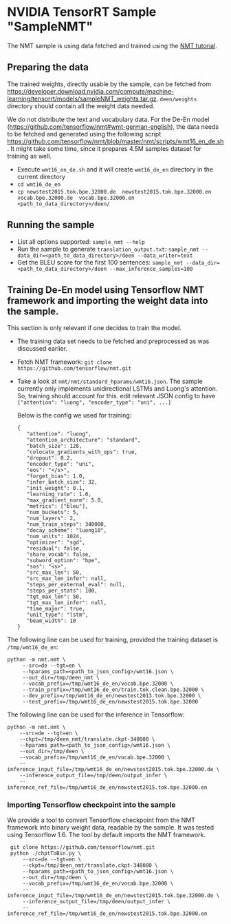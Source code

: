 # NVIDIA TensorRT Sample "SampleNMT"

The NMT sample is using data fetched and trained using the [NMT tutorial]( https://github.com/tensorflow/nmt ).


## Preparing the data

The trained weights, directly usable by the sample, can be fetched from https://developer.download.nvidia.com/compute/machine-learning/tensorrt/models/sampleNMT_weights.tar.gz. 
`deen/weights` directory should contain all the weight data needed.

We do not distribute the text and vocabulary data. For the De-En model (https://github.com/tensorflow/nmt#wmt-german-english), the data needs to be fetched and generated using the following script
https://github.com/tensorflow/nmt/blob/master/nmt/scripts/wmt16_en_de.sh . It might take some time, since it prepares 4.5M samples dataset for training as well.
 * Execute `wmt16_en_de.sh` and it will create `wmt16_de_en` directory in the current directory
 * `cd wmt16_de_en`
 * `cp newstest2015.tok.bpe.32000.de  newstest2015.tok.bpe.32000.en  vocab.bpe.32000.de  vocab.bpe.32000.en <path_to_data_directory>/deen/`


## Running the sample

 * List all options supported: `sample_nmt --help`
 * Run the sample to generate `translation_output.txt`: `sample_nmt --data_dir=<path_to_data_directory>/deen --data_writer=text`
 * Get the BLEU score for the first 100 sentences: `sample_nmt --data_dir=<path_to_data_directory>/deen --max_inference_samples=100`


## Training De-En model using Tensorflow NMT framework and importing the weight data into the sample.

This section is only relevant if one decides to train the model. 

 * The training data set needs to be fetched and preprocessed as was discussed earlier.
 * Fetch NMT framework: `git clone https://github.com/tensorflow/nmt.git`
 * Take a look at `nmt/nmt/standard_hparams/wmt16.json`.
   The sample currently only implements unidirectional LSTMs and Luong's attention. So, training should account for this.
   edit relevant JSON config to have `{"attention": "luong", "encoder_type": "uni", ...}`

   Below is the config we used for training:
   ```
   {
      "attention": "luong",
      "attention_architecture": "standard",
      "batch_size": 128,
      "colocate_gradients_with_ops": true,
      "dropout": 0.2,
      "encoder_type": "uni",
      "eos": "</s>",
      "forget_bias": 1.0,
      "infer_batch_size": 32,
      "init_weight": 0.1,
      "learning_rate": 1.0,
      "max_gradient_norm": 5.0,
      "metrics": ["bleu"],
      "num_buckets": 5,
      "num_layers": 2,
      "num_train_steps": 340000,
      "decay_scheme": "luong10",
      "num_units": 1024,
      "optimizer": "sgd",
      "residual": false,
      "share_vocab": false,
      "subword_option": "bpe",
      "sos": "<s>",
      "src_max_len": 50,
      "src_max_len_infer": null,
      "steps_per_external_eval": null,
      "steps_per_stats": 100,
      "tgt_max_len": 50,
      "tgt_max_len_infer": null,
      "time_major": true,
      "unit_type": "lstm",
      "beam_width": 10
   }
   ```

The following line can be used for training, provided the training dataset is `/tmp/wmt16_de_en`:

    python -m nmt.nmt \
         --src=de --tgt=en \
         --hparams_path=<path_to_json_config>/wmt16.json \
         --out_dir=/tmp/deen_nmt \
         --vocab_prefix=/tmp/wmt16_de_en/vocab.bpe.32000 \
         --train_prefix=/tmp/wmt16_de_en/train.tok.clean.bpe.32000 \
         --dev_prefix=/tmp/wmt16_de_en/newstest2013.tok.bpe.32000 \
         --test_prefix=/tmp/wmt16_de_en/newstest2015.tok.bpe.32000
    
 The following line can be used for the inference in Tensorflow:

    python -m nmt.nmt \
        --src=de --tgt=en \
        --ckpt=/tmp/deen_nmt/translate.ckpt-340000 \
        --hparams_path=<path_to_json_config>/wmt16.json \
        --out_dir=/tmp/deen \
        --vocab_prefix=/tmp/wmt16_de_en/vocab.bpe.32000 \
        --inference_input_file=/tmp/wmt16_de_en/newstest2015.tok.bpe.32000.de \
        --inference_output_file=/tmp/deen/output_infer \
        --inference_ref_file=/tmp/wmt16_de_en/newstest2015.tok.bpe.32000.en
 
 ### Importing Tensorflow checkpoint into the sample
 
 We provide a tool to convert Tensorflow checkpoint from the NMT framework into binary weight data, readable by the sample. It was tested using Tensorflow 1.6. The tool by default imports the NMT framework.
 
     git clone https://github.com/tensorflow/nmt.git
     python ./chptToBin.py \
         --src=de --tgt=en \
         --ckpt=/tmp/deen_nmt/translate.ckpt-340000 \
         --hparams_path=<path_to_json_config>/wmt16.json \
         --out_dir=/tmp/deen \
         --vocab_prefix=/tmp/wmt16_de_en/vocab.bpe.32000 \
         --inference_input_file=/tmp/wmt16_de_en/newstest2015.tok.bpe.32000.de \
         --inference_output_file=/tmp/deen/output_infer \
         --inference_ref_file=/tmp/wmt16_de_en/newstest2015.tok.bpe.32000.en